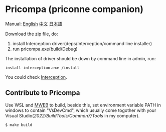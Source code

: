 # Pricompa (priconne companion)

Manual: [English](./MANUAL.md) [中文](./MANUAL_zh.md) [日本語](./MANUAL_jp.md)


Download the zip file, do:

1. install Interception driver(deps/Interception/command line installer)
2. run pricompa.exe(build/Debug)

The installation of driver should be down by command line in admin, run:
```
install-interception.exe /install
```

You could check [Interception](https://github.com/oblitum/Interception).

## Contribute to Pricompa
Use WSL and [MWEB](https://www.github.com/chu-mirror/mweb) to build,
beside this, set environment variable PATH in windows to contain "VsDevCmd",
which usually come togother with your Visual Studio(_2022/BuildTools/Common7/Tools_
in my computer).

```
$ make build
```
